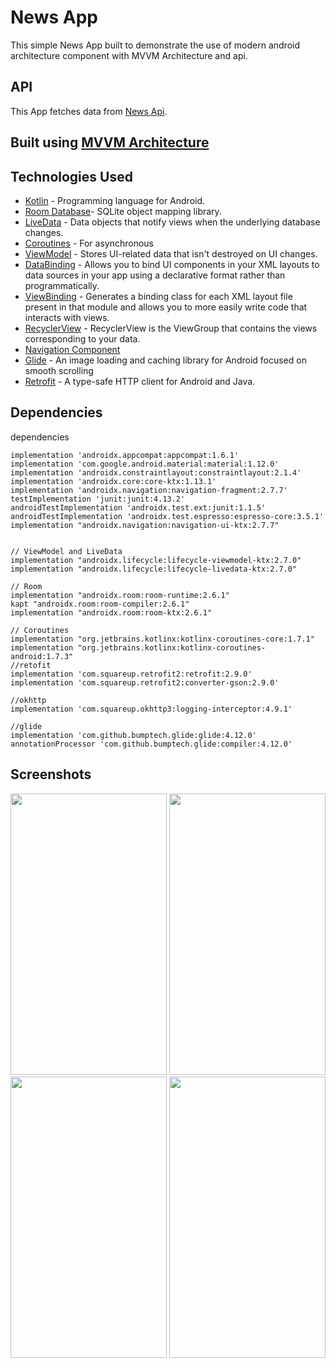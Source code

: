 # News App

This simple News App built to demonstrate the use of modern android architecture component with MVVM Architecture and api.


## API

This App fetches data from [News Api](https://newsapi.org/).


 ## Built using [MVVM Architecture](https://developer.android.com/topic/architecture)

 
## Technologies Used

- [Kotlin](https://kotlinlang.org/) - Programming language for Android.
- [Room Database](https://developer.android.com/training/data-storage/room/)- SQLite object mapping library.
- [LiveData](https://developer.android.com/topic/libraries/architecture/livedata/) - Data objects that notify views when the underlying database changes.
- [Coroutines](https://kotlinlang.org/docs/coroutines-overview.html) - For asynchronous
- [ViewModel](https://developer.android.com/topic/libraries/architecture/viewmodel) - Stores UI-related data that isn't destroyed on UI changes.
- [DataBinding](https://developer.android.com/topic/libraries/data-binding) - Allows you to bind UI components in your XML layouts to data sources in your app using a declarative format rather than programmatically.
- [ViewBinding](https://developer.android.com/topic/libraries/view-binding) - Generates a binding class for each XML layout file present in that module and allows you to more easily write code that interacts with views.
- [RecyclerView](https://developer.android.com/develop/ui/views/layout/recyclerview) - RecyclerView is the ViewGroup that contains the views corresponding to your data.
- [Navigation Component](https://developer.android.com/guide/navigation)
- [Glide](https://github.com/bumptech/glide) - An image loading and caching library for Android focused on smooth scrolling
- [Retrofit](https://square.github.io/retrofit/) - A type-safe HTTP client for Android and Java.

  
## Dependencies

dependencies 

    implementation 'androidx.appcompat:appcompat:1.6.1'
    implementation 'com.google.android.material:material:1.12.0'
    implementation 'androidx.constraintlayout:constraintlayout:2.1.4'
    implementation 'androidx.core:core-ktx:1.13.1'
    implementation 'androidx.navigation:navigation-fragment:2.7.7'
    testImplementation 'junit:junit:4.13.2'
    androidTestImplementation 'androidx.test.ext:junit:1.1.5'
    androidTestImplementation 'androidx.test.espresso:espresso-core:3.5.1'
    implementation "androidx.navigation:navigation-ui-ktx:2.7.7"


    // ViewModel and LiveData
    implementation "androidx.lifecycle:lifecycle-viewmodel-ktx:2.7.0"
    implementation "androidx.lifecycle:lifecycle-livedata-ktx:2.7.0"

    // Room
    implementation "androidx.room:room-runtime:2.6.1"
    kapt "androidx.room:room-compiler:2.6.1"
    implementation "androidx.room:room-ktx:2.6.1"

    // Coroutines
    implementation "org.jetbrains.kotlinx:kotlinx-coroutines-core:1.7.1"
    implementation "org.jetbrains.kotlinx:kotlinx-coroutines-android:1.7.3"
    //retofit
    implementation 'com.squareup.retrofit2:retrofit:2.9.0'
    implementation 'com.squareup.retrofit2:converter-gson:2.9.0'

    //okhttp
    implementation 'com.squareup.okhttp3:logging-interceptor:4.9.1'

    //glide
    implementation 'com.github.bumptech.glide:glide:4.12.0'
    annotationProcessor 'com.github.bumptech.glide:compiler:4.12.0'



## Screenshots
<img src="https://github.com/crashoo/WorldNews/assets/116108036/d9a05c51-2e56-4995-81f2-b4d581c79551" width="250" height="450">
<img src="https://github.com/crashoo/WorldNews/assets/116108036/115ebaf4-0206-47eb-a6af-c8c22205294d" width="250" height="450">

<img src="https://github.com/crashoo/WorldNews/assets/116108036/ce122105-15c1-421e-ad9b-0ae2df9156e9" width="250" height="450">
<img src="https://github.com/crashoo/WorldNews/assets/116108036/ea9e75ae-547d-4eb2-9bf5-e7b76aaf2b1c" width="250" height="450">



